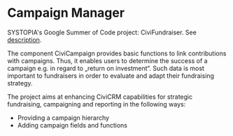 # Campaign Manager
SYSTOPIA's Google Summer of Code project: CiviFundraiser. See
[description](http://wiki.civicrm.org/confluence/display/CRM/Google+Summer+of+Code+-+2015#GoogleSummerofCode-2015-StrategicFundraisingandCampaigning).

The component CiviCampaign provides basic functions to link contributions with
campaigns. Thus, it enables users to determine the success of a campaign e.g. in
regard to „return on investment“. Such data is most important to fundraisers in
order to evaluate and adapt their fundraising strategy.

The project aims at enhancing CiviCRM capabilities for strategic fundraising,
campaigning and reporting in the following ways:

- Providing a campaign hierarchy
- Adding campaign fields and functions
